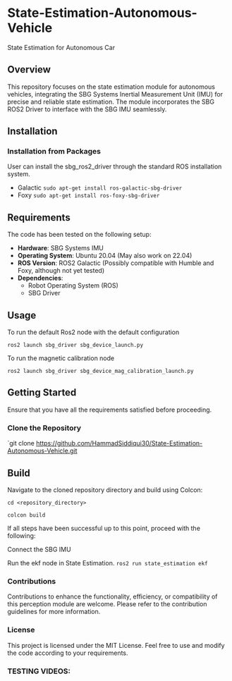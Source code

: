 # State-Estimation-Autonomous-Vehicle

State Estimation for Autonomous Car

## Overview

This repository focuses on the state estimation module for autonomous vehicles, integrating the SBG Systems Inertial Measurement Unit (IMU) for precise and reliable state estimation. The module incorporates the SBG ROS2 Driver to interface with the SBG IMU seamlessly.

## Installation
### Installation from Packages
User can install the sbg_ros2_driver through the standard ROS installation system.
* Galactic ```sudo apt-get install ros-galactic-sbg-driver```
* Foxy ```sudo apt-get install ros-foxy-sbg-driver```

## Requirements

The code has been tested on the following setup:

- **Hardware**: SBG Systems IMU
- **Operating System**: Ubuntu 20.04 (May also work on 22.04)
- **ROS Version**: ROS2 Galactic (Possibly compatible with Humble and Foxy, although not yet tested)
- **Dependencies**: 
  - Robot Operating System (ROS)
  - SBG Driver

## Usage
To run the default Ros2 node with the default configuration

```
ros2 launch sbg_driver sbg_device_launch.py
```

To run the magnetic calibration node

```
ros2 launch sbg_driver sbg_device_mag_calibration_launch.py
```

## Getting Started

Ensure that you have all the requirements satisfied before proceeding.

### Clone the Repository

`git clone https://github.com/HammadSiddiqui30/State-Estimation-Autonomous-Vehicle.git


##  Build
Navigate to the cloned repository directory and build using Colcon:


`cd <repository_directory>`

`colcon build`


If all steps have been successful up to this point, proceed with the following:


Connect the SBG IMU

Run the ekf node in State Estimation.
`ros2 run state_estimation ekf`



###  Contributions
Contributions to enhance the functionality, efficiency, or compatibility of this perception module are welcome. Please refer to the contribution guidelines for more information.

###  License
This project is licensed under the MIT License. Feel free to use and modify the code according to your requirements.

### TESTING VIDEOS:

